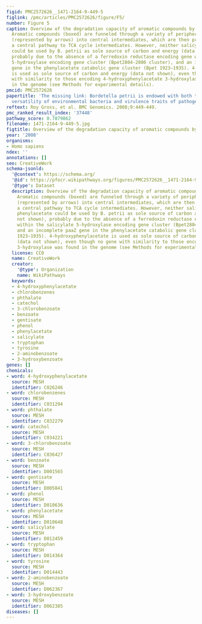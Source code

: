 ```yaml
---
figid: PMC2572626__1471-2164-9-449-5
figlink: /pmc/articles/PMC2572626/figure/F5/
number: Figure 5
caption: Overview of the degradation capacity of aromatic compounds by B. petrii.
  Aromatic compounds (boxed) are funneled through a variety of peripheral reactions
  (represented by arrows) into central intermediates, which are then processed by
  a central pathway to TCA cycle intermediates. However, neither salicylate nor phenylacetate
  could be used by B. petrii as sole source of carbon and energy (data not shown),
  probably due to the absence of a ferredoxin reductase encoding gene within the salicylate
  5-hydroxylase encoding gene cluster (Bpet2804-2806 cluster), and an incomplete paaZ
  gene in the phenylacetate catabolic gene cluster (Bpet 1923–1935). 4-hydroxyphenylacetate
  is used as sole source of carbon and energy (data not shown), even though no gene
  with similarity to those encoding 4-hydroxyphenylacetate 3-hydroxylase was found
  in the genome (see Methods for experimental details).
pmcid: PMC2572626
papertitle: 'The missing link: Bordetella petrii is endowed with both the metabolic
  versatility of environmental bacteria and virulence traits of pathogenic Bordetellae.'
reftext: Roy Gross, et al. BMC Genomics. 2008;9:449-449.
pmc_ranked_result_index: '37448'
pathway_score: 0.7879862
filename: 1471-2164-9-449-5.jpg
figtitle: Overview of the degradation capacity of aromatic compounds by B
year: '2008'
organisms:
- Homo sapiens
ndex: ''
annotations: []
seo: CreativeWork
schema-jsonld:
  '@context': https://schema.org/
  '@id': https://pfocr.wikipathways.org/figures/PMC2572626__1471-2164-9-449-5.html
  '@type': Dataset
  description: Overview of the degradation capacity of aromatic compounds by B. petrii.
    Aromatic compounds (boxed) are funneled through a variety of peripheral reactions
    (represented by arrows) into central intermediates, which are then processed by
    a central pathway to TCA cycle intermediates. However, neither salicylate nor
    phenylacetate could be used by B. petrii as sole source of carbon and energy (data
    not shown), probably due to the absence of a ferredoxin reductase encoding gene
    within the salicylate 5-hydroxylase encoding gene cluster (Bpet2804-2806 cluster),
    and an incomplete paaZ gene in the phenylacetate catabolic gene cluster (Bpet
    1923–1935). 4-hydroxyphenylacetate is used as sole source of carbon and energy
    (data not shown), even though no gene with similarity to those encoding 4-hydroxyphenylacetate
    3-hydroxylase was found in the genome (see Methods for experimental details).
  license: CC0
  name: CreativeWork
  creator:
    '@type': Organization
    name: WikiPathways
  keywords:
  - 4-hydroxyphenylacetate
  - chlorobenzenes
  - phthalate
  - catechol
  - 3-chlorobenzoate
  - benzoate
  - gentisate
  - phenol
  - phenylacetate
  - salicylate
  - tryptophan
  - tyrosine
  - 2-aminobenzoate
  - 3-hydroxybenzoate
genes: []
chemicals:
- word: 4-hydroxyphenylacetate
  source: MESH
  identifier: C026246
- word: chlorobenzenes
  source: MESH
  identifier: C031294
- word: phthalate
  source: MESH
  identifier: C032279
- word: catechol
  source: MESH
  identifier: C034221
- word: 3-chlorobenzoate
  source: MESH
  identifier: C036427
- word: benzoate
  source: MESH
  identifier: D001565
- word: gentisate
  source: MESH
  identifier: D005841
- word: phenol
  source: MESH
  identifier: D010636
- word: phenylacetate
  source: MESH
  identifier: D010648
- word: salicylate
  source: MESH
  identifier: D012459
- word: tryptophan
  source: MESH
  identifier: D014364
- word: tyrosine
  source: MESH
  identifier: D014443
- word: 2-aminobenzoate
  source: MESH
  identifier: D062367
- word: 3-hydroxybenzoate
  source: MESH
  identifier: D062385
diseases: []
---
```

